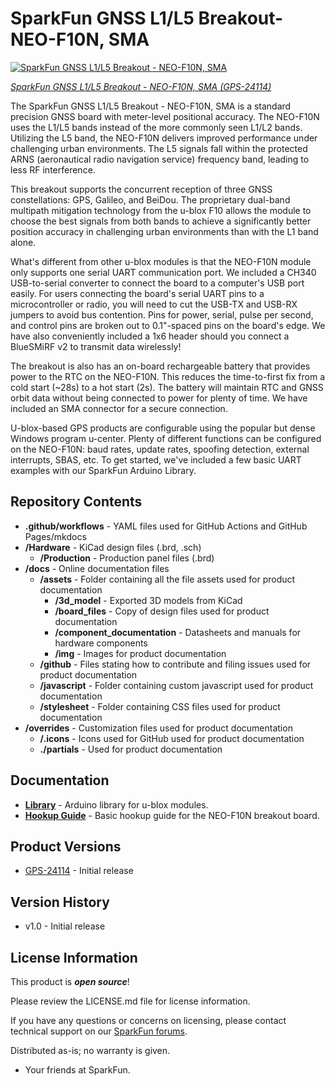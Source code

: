 SparkFun GNSS L1/L5 Breakout- NEO-F10N, SMA
========================================

[![SparkFun GNSS L1/L5 Breakout - NEO-F10N, SMA](https://cdn.sparkfun.com/r/600-600/assets/parts/2/4/4/4/1/GPS-24114-NEO-F10N-Feature.jpg)](https://www.sparkfun.com/products/24114)

[*SparkFun GNSS L1/L5 Breakout - NEO-F10N, SMA (GPS-24114)*](https://www.sparkfun.com/products/24114)

The SparkFun GNSS L1/L5 Breakout - NEO-F10N, SMA is a standard precision GNSS board with meter-level positional accuracy. The NEO-F10N uses the L1/L5 bands instead of the more commonly seen L1/L2 bands. Utilizing the L5 band, the NEO-F10N delivers improved performance under challenging urban environments. The L5 signals fall within the protected ARNS (aeronautical radio navigation service) frequency band, leading to less RF interference.

This breakout supports the concurrent reception of three GNSS constellations: GPS, Galileo, and BeiDou. The proprietary dual-band multipath mitigation technology from the u-blox F10 allows the module to choose the best signals from both bands to achieve a significantly better position accuracy in challenging urban environments than with the L1 band alone.

What's different from other u-blox modules is that the NEO-F10N module only supports one serial UART communication port. We included a CH340 USB-to-serial converter to connect the board to a computer's USB port easily. For users connecting the board's serial UART pins to a microcontroller or radio, you will need to cut the USB-TX and USB-RX jumpers to avoid bus contention. Pins for power, serial, pulse per second, and control pins are broken out to 0.1"-spaced pins on the board's edge. We have also conveniently included a 1x6 header should you connect a BlueSMiRF v2 to transmit data wirelessly!

The breakout is also has an on-board rechargeable battery that provides power to the RTC on the NEO-F10N. This reduces the time-to-first fix from a cold start (~28s) to a hot start (2s). The battery will maintain RTC and GNSS orbit data without being connected to power for plenty of time. We have included an SMA connector for a secure connection.

U-blox-based GPS products are configurable using the popular but dense Windows program u-center. Plenty of different functions can be configured on the NEO-F10N: baud rates, update rates, spoofing detection, external interrupts, SBAS, etc. To get started, we've included a few basic UART examples with our SparkFun Arduino Library.

Repository Contents
-------------------
* **.github/workflows** - YAML files used for GitHub Actions and GitHub Pages/mkdocs
* **/Hardware** - KiCad design files (.brd, .sch)
  * **/Production** - Production panel files (.brd)
* **/docs** - Online documentation files
  * **/assets** - Folder containing all the file assets used for product documentation
    * **/3d_model** - Exported 3D models from KiCad
    * **/board_files** - Copy of design files used for product documentation
    * **/component_documentation** - Datasheets and manuals for hardware components
    * **/img** - Images for product documentation
  * **/github** - Files stating how to contribute and filing issues used for product documentation
  * **/javascript** - Folder containing custom javascript used for product documentation
  * **/stylesheet** - Folder containing CSS files used for product documentation
* **/overrides** - Customization files used for product documentation
  * **/.icons** - Icons used for GitHub used for product documentation
  * **./partials** - Used for product documentation

Documentation
--------------
* **[Library](https://github.com/sparkfun/SparkFun_u-blox_GNSS_v3)** - Arduino library for u-blox modules.
* **[Hookup Guide](https://docs.sparkfun.com/SparkFun_u-blox_NEO-F10N)** - Basic hookup guide for the NEO-F10N breakout board.

Product Versions
----------------
* [GPS-24114](https://www.sparkfun.com/products/24114) - Initial release

Version History
---------------
* v1.0 - Initial release

License Information
-------------------

This product is _**open source**_!

Please review the LICENSE.md file for license information.

If you have any questions or concerns on licensing, please contact technical support on our [SparkFun forums](https://forum.sparkfun.com/viewforum.php?f=152).

Distributed as-is; no warranty is given.

- Your friends at SparkFun.

_<COLLABORATION CREDIT>_
